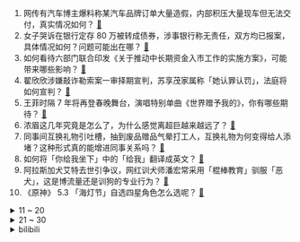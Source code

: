 1. 网传有汽车博主爆料称某汽车品牌订单大量造假，内部积压大量现车但无法交付，真实情况如何？ [:link:](https://www.zhihu.com/question/10203565587)
2. 女子哭诉在银行定存 80 万被转成债券，涉事银行称无责任，双方均已报案，具体情况如何？问题可能出在哪？ [:link:](https://www.zhihu.com/question/10200368283)
3. 如何看待六部门联合印发《关于推动中长期资金入市工作的实施方案》，可能带来哪些影响？ [:link:](https://www.zhihu.com/question/10287290989)
4. 翟欣欣涉嫌敲诈勒索案一审择期宣判，苏享茂家属称「她认罪认罚」，法庭将如何宣判？ [:link:](https://www.zhihu.com/question/10195390512)
5. 王菲时隔 7 年将再登春晚舞台，演唱特别单曲《世界赠予我的》，你有哪些期待？ [:link:](https://www.zhihu.com/question/10216454893)
6. 浓眉这几年究竟是怎么了，为什么感觉离超巨越来越远了？ [:link:](https://www.zhihu.com/question/464339296)
7. 同事间互换礼物引吐槽，抽到废品赠品气晕打工人，互换礼物为何变得给人添堵？这种形式真的能增进同事关系吗？ [:link:](https://www.zhihu.com/question/10187548754)
8. 如何将「你给我坐下」中的「给我」翻译成英文？ [:link:](https://www.zhihu.com/question/10061310623)
9. 阿拉斯加犬艾特去世引争议，网红训犬师潘宏常采用「棍棒教育」驯服「恶犬」，这是博流量还是训狗的专业行为？ [:link:](https://www.zhihu.com/question/10185683914)
10. 《原神》 5.3 「海灯节」自选四星角色怎么选呢？ [:link:](https://www.zhihu.com/question/10096179334)
<details>
<summary>11 ~ 20</summary>

11. 美国参议院以 99 票支持、0 票反对的结果，确认卢比奥担任国务卿，这背后的原因有哪些? [:link:](https://www.zhihu.com/question/10165709401)
12. 为什么感觉现在大家都喜欢黛玉胜过宝钗呢？ [:link:](https://www.zhihu.com/question/9117618133)
13. 古人过春节有什么风雅的习俗？ [:link:](https://www.zhihu.com/question/9670400634)
14. 为什么「春节停工休息反而成了我的焦虑来源」？如何从心理角度理解这类「休耻感」？ [:link:](https://www.zhihu.com/question/10080329029)
15. 为什么羽毛球国际比赛推行5局3胜11分制这么困难？ [:link:](https://www.zhihu.com/question/662841249)
16. 四川一动物园卖虎尿 50 元 1 瓶，工作人员称「对风湿等症有疗效」，这是真的吗？动物园有权卖虎尿吗？ [:link:](https://www.zhihu.com/question/10274967070)
17. 如何看待海通国际发布的2025五大猜想之「小米收购蔚来」，有多大的可能性？ [:link:](https://www.zhihu.com/question/9939951504)
18. 国产阿司匹林肠溶片经过中学化学实验测试，游离水杨酸偏高，从专业角度看这意味着什么？ [:link:](https://www.zhihu.com/question/10209926247)
19. 如何看待张雪峰公司发人均近 6 万的年终奖？高额年终奖能否提升员工的积极性和公司业绩？ [:link:](https://www.zhihu.com/question/10183707334)
20. 如何评价最近中国女足 2:5 不敌恒大足校 U15 梯队？ [:link:](https://www.zhihu.com/question/9936815644)
</details>
<details>
<summary>21 ~ 30</summary>

21. 如果新能源汽车发展出了充电五分钟，续航500公里的技术，传统燃油车会被彻底淘汰吗？ [:link:](https://www.zhihu.com/question/9828838428)
22. 雷军称「春节期间小米SU7任何原因抛锚或事故，免费提供道路救援」，如何看待这种服务? [:link:](https://www.zhihu.com/question/10246443655)
23. 追求「平替」的观念转变，背后的驱动因素有什么？ [:link:](https://www.zhihu.com/question/9832190720)
24. 「新年战甲」生意火爆，有人却因此进医院，频繁美甲背后存在哪些健康隐患？哪些美甲环节让指甲出了问题？ [:link:](https://www.zhihu.com/question/10021467788)
25. 为什么一说高并发，互联网JAVA开发者总说自己有大量方案解决，而.NET开发者们却总说高并发不存在? [:link:](https://www.zhihu.com/question/9870406378)
26. Deepseek 那么厉害为什么要开源？ [:link:](https://www.zhihu.com/question/8540935742)
27. 24-25赛季NBA常规赛奇才 88:111 湖人，如何评价这场比赛？ [:link:](https://www.zhihu.com/question/10253946355)
28. 996 工作的人想要坚持运动健身，需要怎么摆正心态和设定目标？ [:link:](https://www.zhihu.com/question/7095659455)
29. 微单相机有没有机械快门很重要吗？ [:link:](https://www.zhihu.com/question/7652792635)
30. 有心理精神问题的人，该怎么更好面对降级的人生？ [:link:](https://www.zhihu.com/question/2227501826)
</details><details>
<summary>bilibili</summary>

</details>